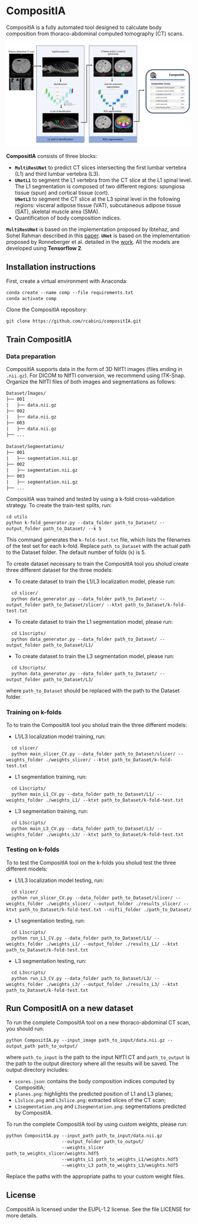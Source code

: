 # CompositIA

CompositIA is a fully automated tool designed to calculate body composition from thoraco-abdominal computed tomography (CT) scans.

![](pipeline.png)

**CompositIA** consists of three blocks:

* **`MultiResUNet`** to predict CT slices intersecting the first lumbar vertebra (L1) and third lumbar vertebra (L3).
* **`UNetL1`** to segment the L1 vertebra from the CT slice at the L1 spinal level. The L1 segmentation is composed of two different regions: spungiosa tissue (spun) and cortical tissue (cort).\
**`UNetL3`** to segment the CT slice at the L3 spinal level in the following regions: visceral adipose tissue (VAT), subcutaneous adipose tissue (SAT), skeletal muscle area (SMA).
* Quantification of body composition indices.

**`MultiResUNet`** is based on the implementation proposed by Ibtehaz, and Sohel Rahman described in this [paper](https://www.sciencedirect.com/science/article/abs/pii/S0893608019302503?via%3Dihub). **`UNet`** is based on the implementation proposed by Ronneberger et al. detailed in the [work](https://arxiv.org/pdf/1505.04597.pdf). 
All the models are developed using **Tensorflow 2**. 

[//]:<L3 U-net weights are available at this [link](https://drive.google.com/file/d/1wUEumfrXRGFBlY6pT9z1NB1Eg9_Ni2UT/view?usp=share_link).>

[//]:<Please cite the following [paper](https://arxiv.org/) when using CompositIA:>
    
## Installation instructions

First, create a virtual environment with Anaconda:
```
conda create --name comp --file requirements.txt
conda activate comp
```
Clone the CompositIA repository:
```
git clone https://github.com/rcabini/compositIA.git
```

## Train CompositIA

### Data preparation
CompositIA supports data in the form of 3D NIfTI images (files ending in `.nii.gz`). For DICOM to NIfTI conversion, we recommend using ITK-Snap. Organize the NIfTI files of both images and segmentations as follows: 

    Dataset/Images/
    ├── 001
    |   ├── data.nii.gz
    ├── 002
    |   ├── data.nii.gz
    ├── 003
    |   ├── data.nii.gz
    ├── ...
    
    Dataset/Segmentations/
    ├── 001
    |   ├── segmentation.nii.gz
    ├── 002
    |   ├── segmentation.nii.gz
    ├── 003
    |   ├── segmentation.nii.gz
    ├── ...

CompositIA was trained and tested by using a k-fold cross-validation strategy. To create the train-test splits, run:

    cd utils
    python k-fold_generator.py --data_folder path_to_Dataset/ --output_folder path_to_Dataset/ --k 5

This command generates the `k-fold-test.txt` file, which lists the filenames of the test set for each k-fold. Replace `path_to_Dataset` with the actual path to the Dataset folder. The default number of folds (`k`) is 5.

To create dataset necessary to train the CompositIA tool you sholud create three different dataset for the three models:

* To create dataset to train the L1/L3 localization model, please run:
```
  cd slicer/
  python data_generator.py --data_folder path_to_Dataset/ --output_folder path_to_Dataset/slicer/ --ktxt path_to_Dataset/k-fold-test.txt
```
* To create dataset to train the L1 segmentation model, please run:
```
  cd L1scripts/
  python data_generator.py --data_folder path_to_Dataset/ --output_folder path_to_Dataset/L1/
```
* To create dataset to train the L3 segmentation model, please run:
```
  cd L3scripts/
  python data_generator.py --data_folder path_to_Dataset/ --output_folder path_to_Dataset/L3/
```
where `path_to_Dataset` should be replaced with the path to the Dataset folder.

### Training on k-folds
To to train the CompositIA tool you sholud train the three different models:

* L1/L3 localization model training, run:
```
  cd slicer/
  python main_slicer_CV.py --data_folder path_to_Dataset/slicer/ --weights_folder ./weights_slicer/ --ktxt path_to_Dataset/k-fold-test.txt
```
* L1 segmentation training, run:
```
  cd L1scripts/
  python main_L1_CV.py --data_folder path_to_Dataset/L1/ --weights_folder ./weights_L1/ --ktxt path_to_Dataset/k-fold-test.txt
```
* L3 segmentation training, run:
```
  cd L3scripts/
  python main_L3_CV.py --data_folder path_to_Dataset/L3/ --weights_folder ./weights_L3/ --ktxt path_to_Dataset/k-fold-test.txt
```

### Testing on k-folds
To to test the CompositIA tool on the k-folds you sholud test the three different models:

* L1/L3 localization model testing, run:
```
  cd slicer/
  python run_slicer_CV.py --data_folder path_to_Dataset/slicer/ --weights_folder ./weights_slicer/ --output_folder ./results_slicer/ --ktxt path_to_Dataset/k-fold-test.txt --nifti_folder ./path_to_Dataset/
```
* L1 segmentation testing, run:
```
  cd L1scripts/
  python run_L1_CV.py --data_folder path_to_Dataset/L1/ --weights_folder ./weights_L1/ --output_folder ./results_L1/ --ktxt path_to_Dataset/k-fold-test.txt
```
* L3 segmentation testing, run:
```
  cd L3scripts/
  python run_L3_CV.py --data_folder path_to_Dataset/L3/ --weights_folder ./weights_L3/ --output_folder ./results_L3/ --ktxt path_to_Dataset/k-fold-test.txt
```

## Run CompositIA on a new dataset

To run the complete CompositIA tool on a new thoraco-abdominal CT scan, you should run:

    python CompositIA.py --input_image path_to_input/data.nii.gz --output_path path_to_output/

where `path_to_input` is the path to the input NIfTI CT and `path_to_output` is the path to the output directory where all the results will be saved. The output directory includes: 

* `scores.json`: contains the body composition indices computed by CompositIA;
* `planes.png`: highlights the predicted position of L1 and L3 planes;
* `L1slice.png` and `L3slice.png`: extracted slices of the CT scan;
* `L1segmentation.png` and `L3segmentation.png`: segmentations predicted by CompositIA. 

To run the complete CompositIA tool by using custom weights, please run:

    python CompositIA.py --input_path path_to_input/data.nii.gz 
                         --output_folder path_to_output/
                         --weights_slicer path_to_weights_slicer/weights.hdf5
                         --weights_L1 path_to_weights_L1/weights.hdf5
                         --weights_L3 path_to_weights_L3/weights.hdf5

Replace the paths with the appropriate paths to your custom weight files.

## License
CompositIA is licensed under the EUPL-1.2 license. See the file LICENSE for more details.
